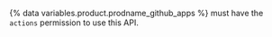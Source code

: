 {% data variables.product.prodname_github_apps %} must have the `actions` permission to use this API.
